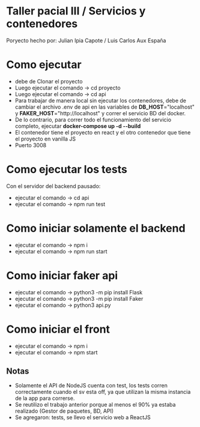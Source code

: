 # Taller pacial III / Servicios y contenedores

Poryecto hecho por: Julian Ipia Capote / Luis Carlos Aux España

# Como ejecutar
- debe de Clonar el proyecto
- Luego ejecutar el comando -> cd proyecto
- Luego ejecutar el comando -> cd api
- Para trabajar de manera local sin ejecutar los contenedores, debe de cambiar el archivo .env de api en las variables de **DB_HOST**="localhost" y **FAKER_HOST**="http://localhost" y correr el servicio BD del docker.
- De lo contrario, para correr todo el funcionamiento del servicio completo, ejecutar **docker-compose up -d --build**
- El contenedor tiene el proyecto en react y el otro contenedor que tiene el proyecto en vanilla JS
- Puerto 3008

# Como ejecutar los tests
Con el servidor del backend pausado:
- ejecutar el comando -> cd api
- ejecutar el comando -> npm run test

# Como iniciar solamente el backend
- ejecutar el comando -> npm i
- ejecutar el comando -> npm run start

# Como iniciar faker api
- ejecutar el comando -> python3 -m pip install Flask
- ejecutar el comando -> python3 -m pip install Faker
- ejecutar el comando -> python3 api.py

# Como iniciar el front
- ejecutar el comando -> npm i
- ejecutar el comando -> npm start

## Notas
- Solamente el API de NodeJS cuenta con test, los tests corren correctamente cuando el sv esta off, ya que utilizan la misma instancia de la app para correrse.
- Se reutilizo el trabajo anterior porque al menos el 90% ya estaba realizado (Gestor de paquetes, BD, API)
- Se agregaron: tests, se llevo el servicio web a ReactJS